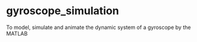 # gyroscope_simulation
To model, simulate and animate the dynamic system of a gyroscope by the MATLAB
